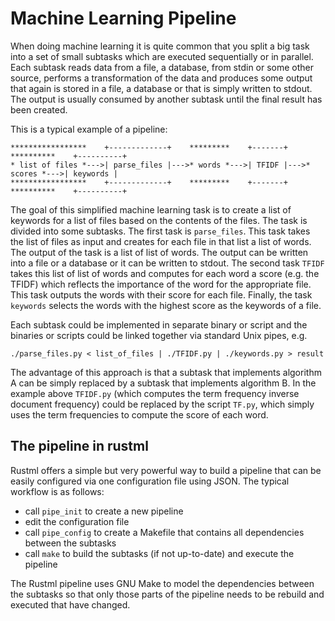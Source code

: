 # Machine Learning Pipeline

When doing machine learning it is quite common that you split a big task into a set of small subtasks which are executed sequentially or in parallel. Each subtask reads data from a file, a database, from stdin or some other source, performs a transformation of the data and produces some output that again is stored in a file, a database or that is simply written to stdout. The output is usually consumed by another subtask until the final result has been created.

This is a typical example of a pipeline:
```
*****************    +-------------+    *********    +-------+    **********    +----------+
* list of files *--->| parse_files |--->* words *--->| TFIDF |--->* scores *--->| keywords |
*****************    +-------------+    *********    +-------+    **********    +----------+
```
The goal of this simplified machine learning task is to create a list of keywords for a list of files based on the contents of the files. The task is divided into some subtasks. The first task is `parse_files`. This task takes the list of files as input and creates for each file in that list a list of words. The output of the task is a list of list of words. The output can be written into a file or a database or it can be written to stdout. The second task `TFIDF` takes this list of list of words and computes for each word a score (e.g. the TFIDF) which reflects the importance of the word for the appropriate file. This task outputs the words with their score for each file. Finally, the task `keywords` selects the words with the highest score as the keywords of a file.

Each subtask could be implemented in separate binary or script and the binaries or scripts could be linked together via standard Unix pipes, e.g.
```
./parse_files.py < list_of_files | ./TFIDF.py | ./keywords.py > result
```

The advantage of this approach is that a subtask that implements algorithm A can be simply replaced by a subtask that implements algorithm B. In the example above `TFIDF.py` (which computes the term frequency inverse document frequency) could be replaced by the script `TF.py`, which simply uses the term frequencies to compute the score of each word.

## The pipeline in rustml

Rustml offers a simple but very powerful way to build a pipeline that can be easily configured via one configuration file using JSON. The typical workflow is as follows:

* call `pipe_init` to create a new pipeline
* edit the configuration file
* call `pipe_config` to create a Makefile that contains all dependencies between the subtasks
* call `make` to build the subtasks (if not up-to-date) and execute the pipeline

The Rustml pipeline uses GNU Make to model the dependencies between the subtasks so that only those parts of the pipeline needs to be rebuild and executed that have changed. 
